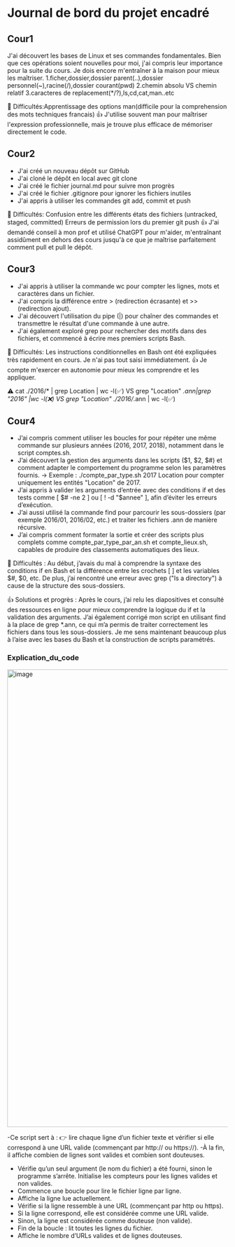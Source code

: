 # Journal de bord du projet encadré

## Cour1 
J'ai découvert les bases de Linux et ses commandes fondamentales. Bien que ces opérations soient nouvelles pour moi, j'ai compris leur importance pour la suite du cours. Je dois encore m'entraîner à la maison pour mieux les maîtriser.
1.ficher,dossier,dossier parent(..),dossier personnel(~),racine(/),dossier courant(pwd)
2.chemin absolu VS chemin relatif
3.caracteres de replacement(*/?),ls,cd,cat,man..etc

🔧 Difficultés:Apprentissage des options man(difficile pour la comprehension des mots techniques francais)
👍 J'utilise souvent man pour maîtriser l'expression professionnelle, mais je trouve plus efficace de mémoriser directement le code.


## Cour2
- J'ai créé un nouveau dépôt sur GitHub
- J'ai cloné le dépôt en local avec git clone
- J'ai créé le fichier journal.md pour suivre mon progrès
- J'ai créé le fichier .gitignore pour ignorer les fichiers inutiles
- J'ai appris à utiliser les commandes git add, commit et push

🔧 Difficultés: Confusion entre les différents états des fichiers (untracked, staged, committed)
  Erreurs de permission lors du premier git push
👍 J'ai demandé conseil à mon prof et utilisé ChatGPT pour m'aider, m'entraînant assidûment en dehors des cours jusqu'à ce que je maîtrise parfaitement comment pull et pull le dépôt.


## Cour3
- J'ai appris à utiliser la commande wc pour compter les lignes, mots et caractères dans un fichier.
- J'ai compris la différence entre > (redirection écrasante) et >> (redirection ajout).
- J'ai découvert l'utilisation du pipe (|) pour chaîner des commandes et transmettre le résultat d'une commande à une autre.
- J'ai également exploré grep pour rechercher des motifs dans des fichiers, et commencé à écrire mes premiers scripts Bash.

🔧 Difficultés: Les instructions conditionnelles en Bash ont été expliquées très rapidement en cours. Je n'ai pas tout saisi immédiatement. 
👍 Je compte m'exercer en autonomie pour mieux les comprendre et les appliquer.

⚠️ cat ./2016/* | grep Location | wc -l(✅) VS grep "Location" *.ann|grep "2016" |wc -l(❌) VS grep "Location" ./2016/*.ann | wc -l(✅)


## Cour4
- J’ai compris comment utiliser les boucles for pour répéter une même commande sur plusieurs années (2016, 2017, 2018), notamment dans le script comptes.sh.
- J’ai découvert la gestion des arguments dans les scripts ($1, $2, $#) et comment adapter le comportement du programme selon les paramètres fournis.
→ Exemple : ./compte_par_type.sh 2017 Location pour compter uniquement les entités "Location" de 2017.
- J’ai appris à valider les arguments d’entrée avec des conditions if et des tests comme [ $# -ne 2 ] ou [ ! -d "$annee" ], afin d’éviter les erreurs d’exécution.
- J’ai aussi utilisé la commande find pour parcourir les sous-dossiers (par exemple 2016/01, 2016/02, etc.) et traiter les fichiers .ann de manière récursive.
- J’ai compris comment formater la sortie et créer des scripts plus complets comme compte_par_type_par_an.sh et compte_lieux.sh, capables de produire des classements automatiques des lieux.

🔧 Difficultés : Au début, j’avais du mal à comprendre la syntaxe des conditions if en Bash et la différence entre les crochets [ ] et les variables $#, $0, etc.
   De plus, j’ai rencontré une erreur avec grep ("Is a directory") à cause de la structure des sous-dossiers.

👍 Solutions et progrès : Après le cours, j’ai relu les diapositives et consulté des ressources en ligne pour mieux comprendre la logique du if et la validation des arguments.
   J’ai également corrigé mon script en utilisant find à la place de grep *.ann, ce qui m’a permis de traiter correctement les fichiers dans tous les sous-dossiers.
   Je me sens maintenant beaucoup plus à l’aise avec les bases du Bash et la construction de scripts paramétrés.

### Explication_du_code

<img width="1098" height="1044" alt="image" src="https://github.com/user-attachments/assets/7fc686f0-5acc-4334-a896-60951c818e33" />

-Ce script sert à : 👉 lire chaque ligne d’un fichier texte et vérifier si elle correspond à une URL valide (commençant par http:// ou https://).
-À la fin, il affiche combien de lignes sont valides et combien sont douteuses.

- Vérifie qu’un seul argument (le nom du fichier) a été fourni, sinon le programme s’arrête.
Initialise les compteurs pour les lignes valides et non valides.
- Commence une boucle pour lire le fichier ligne par ligne.
- Affiche la ligne lue actuellement.
- Vérifie si la ligne ressemble à une URL (commençant par http ou https).
- Si la ligne correspond, elle est considérée comme une URL valide.
- Sinon, la ligne est considérée comme douteuse (non valide).
- Fin de la boucle : lit toutes les lignes du fichier.
- Affiche le nombre d’URLs valides et de lignes douteuses.
